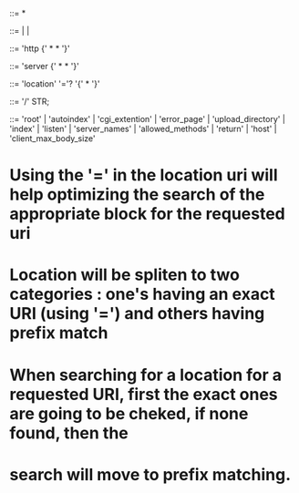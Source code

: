 <Config>    ::= <Context>*

<Context>   ::= <HTTP> | <Server> | <Location>

<HTTP>      ::= 'http {' <Directive>* <Server>* '}'

<Server>    ::= 'server {' <Directive>* <Location>* '}'

<Location>  ::= 'location' '='? <PATH> '{' <Directive>* '}'

<PATH>      ::= '/' STR;

<Directive> ::= 'root'
                    | 'autoindex'
                    | 'cgi_extention'
                    | 'error_page'
                    | 'upload_directory'
                    | 'index'
                    | 'listen'
                    | 'server_names'
                    | 'allowed_methods'
                    | 'return'
                    | 'host'
                    | 'client_max_body_size'

# Using the '=' in the location uri will help optimizing the search of the appropriate block for the requested uri
# Location will be spliten to two categories : one's having an exact URI (using '=') and others having prefix match
# When searching for a location for a requested URI, first the exact ones are going to be cheked, if none found, then the 
# search will move to prefix matching.